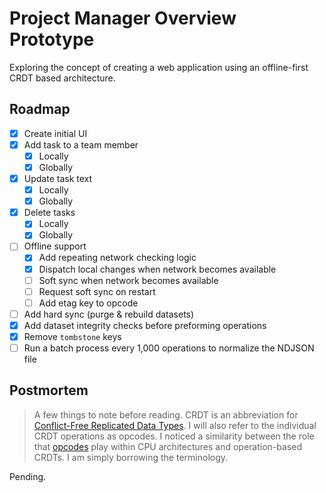 # Project Manager Overview Prototype

Exploring the concept of creating a web application using an offline-first CRDT based architecture.

## Roadmap

- [x] Create initial UI
- [x] Add task to a team member
    - [x] Locally
    - [x] Globally
- [x] Update task text
    - [x] Locally
    - [x] Globally
- [x] Delete tasks
    - [x] Locally
    - [x] Globally
- [ ] Offline support
    - [x] Add repeating network checking logic
    - [x] Dispatch local changes when network becomes available
    - [ ] Soft sync when network becomes available
    - [ ] Request soft sync on restart
    - [ ] Add etag key to opcode
- [ ] Add hard sync (purge & rebuild datasets)
- [x] Add dataset integrity checks before preforming operations
- [x] Remove `tombstone` keys
- [ ] Run a batch process every 1,000 operations to normalize the NDJSON file

## Postmortem

> A few things to note before reading. CRDT is an abbreviation for [Conflict-Free Replicated Data Types](https://crdt.tech/). I will also refer to the individual CRDT operations as opcodes. I noticed a similarity between the role that [opcodes](https://en.wikipedia.org/wiki/Opcode) play within CPU architectures and operation-based CRDTs. I am simply borrowing the terminology.

Pending.